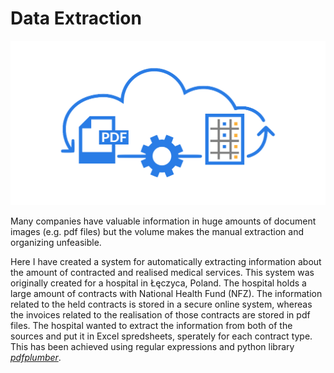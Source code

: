 # Data Extraction

![data extraction diagram](https://github.com/pkieliba/bits-bobs/blob/master/data-extraction/extract-data.png?raw=true)

Many companies have valuable information in huge amounts of document images (e.g. pdf files) but the volume makes the manual extraction and organizing unfeasible.

Here I have created a system for automatically extracting information about the amount of contracted and realised medical services. This system was originally created for a hospital in Łęczyca, Poland. The hospital 
holds a large amount of contracts with National Health Fund (NFZ). The information related to the held contracts is stored in a secure online system, whereas the invoices related to the realisation of those contracts are stored in pdf files. The hospital wanted to extract the information from both of the sources and put it in Excel spredsheets, sperately for each contract type. This has been achieved using regular expressions and python library *[pdfplumber](https://github.com/jsvine/pdfplumber)*.





